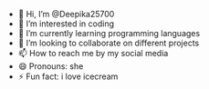 - 👋 Hi, I’m @Deepika25700
- 👀 I’m interested in coding
- 🌱 I’m currently learning programming languages 
- 💞️ I’m looking to collaborate on different projects 
- 📫 How to reach me by my social media
- 😄 Pronouns: she
- ⚡ Fun fact: i love icecream 

<!---
Deepika25700/Deepika25700 is a ✨ special ✨ repository because its `README.md` (this file) appears on your GitHub profile.
You can click the Preview link to take a look at your changes.
--->
